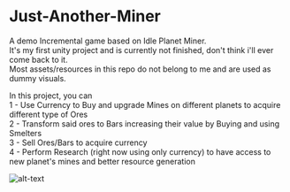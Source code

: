 # Just-Another-Miner

A demo Incremental game based on Idle Planet Miner.  
It's my first unity project and is currently not finished, don't think i'll ever come back to it.  
Most assets/resources in this repo do not belong to me and are used as dummy visuals.  

In this project, you can  
1 - Use Currency to Buy and upgrade Mines on different planets to acquire different type of Ores  
2 - Transform said ores to Bars increasing their value by Buying and using Smelters  
3 - Sell Ores/Bars to acquire currency  
4 - Perform Research (right now using only currency) to have access to new planet's mines and better resource generation  

![alt-text](https://github.com/gitChaoslord/Just-Another-Miner/blob/master/gamedemo.gif)
